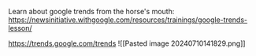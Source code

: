 Learn about google trends from the horse's mouth:
https://newsinitiative.withgoogle.com/resources/trainings/google-trends-lesson/

https://trends.google.com/trends
![[Pasted image 20240710141829.png]]